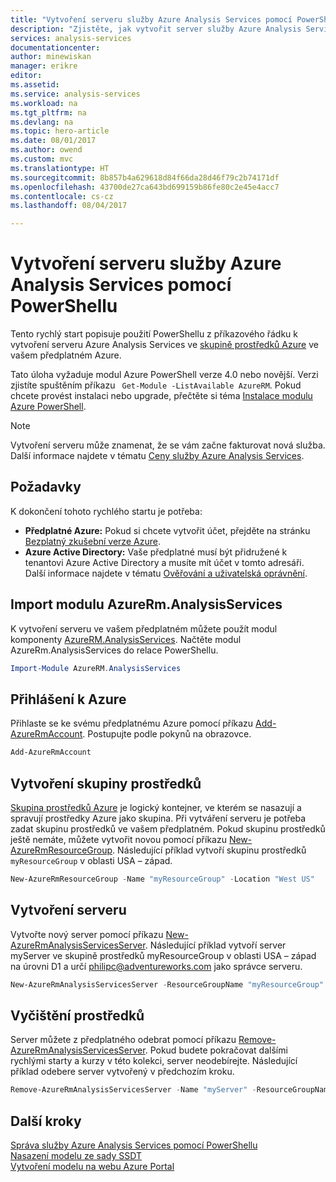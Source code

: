 ```yaml
---
title: "Vytvoření serveru služby Azure Analysis Services pomocí PowerShellu | Dokumentace Microsoftu"
description: "Zjistěte, jak vytvořit server služby Azure Analysis Services pomocí PowerShellu."
services: analysis-services
documentationcenter: 
author: minewiskan
manager: erikre
editor: 
ms.assetid: 
ms.service: analysis-services
ms.workload: na
ms.tgt_pltfrm: na
ms.devlang: na
ms.topic: hero-article
ms.date: 08/01/2017
ms.author: owend
ms.custom: mvc
ms.translationtype: HT
ms.sourcegitcommit: 8b857b4a629618d84f66da28d46f79c2b74171df
ms.openlocfilehash: 43700de27ca643bd699159b86fe80c2e45e4acc7
ms.contentlocale: cs-cz
ms.lasthandoff: 08/04/2017

---
```


# <a name="create-an-azure-analysis-services-server-by-using-powershell"></a>Vytvoření serveru služby Azure Analysis Services pomocí PowerShellu

Tento rychlý start popisuje použití PowerShellu z příkazového řádku k vytvoření serveru Azure Analysis Services ve [skupině prostředků Azure](../azure-resource-manager/resource-group-overview.md) ve vašem předplatném Azure.

Tato úloha vyžaduje modul Azure PowerShell verze 4.0 nebo novější. Verzi zjistíte spuštěním příkazu ` Get-Module -ListAvailable AzureRM`. Pokud chcete provést instalaci nebo upgrade, přečtěte si téma [Instalace modulu Azure PowerShell](/powershell/azure/install-azurerm-ps). 

> [!NOTE]
> Vytvoření serveru může znamenat, že se vám začne fakturovat nová služba. Další informace najdete v tématu [Ceny služby Azure Analysis Services](https://azure.microsoft.com/pricing/details/analysis-services/).

## <a name="prerequisites"></a>Požadavky
K dokončení tohoto rychlého startu je potřeba:

* **Předplatné Azure:** Pokud si chcete vytvořit účet, přejděte na stránku [Bezplatný zkušební verze Azure](https://azure.microsoft.com/offers/ms-azr-0044p/).
* **Azure Active Directory:** Vaše předplatné musí být přidružené k tenantovi Azure Active Directory a musíte mít účet v tomto adresáři. Další informace najdete v tématu [Ověřování a uživatelská oprávnění](analysis-services-manage-users.md).

## <a name="import-azurermanalysisservices-module"></a>Import modulu AzureRm.AnalysisServices
K vytvoření serveru ve vašem předplatném můžete použít modul komponenty [AzureRM.AnalysisServices](https://www.powershellgallery.com/packages/AzureRM.AnalysisServices). Načtěte modul AzureRm.AnalysisServices do relace PowerShellu.

```powershell
Import-Module AzureRM.AnalysisServices
```

## <a name="sign-in-to-azure"></a>Přihlášení k Azure

Přihlaste se ke svému předplatnému Azure pomocí příkazu [Add-AzureRmAccount](/powershell/module/azurerm.profile/add-azurermaccount). Postupujte podle pokynů na obrazovce.

```powershell
Add-AzureRmAccount
```

## <a name="create-a-resource-group"></a>Vytvoření skupiny prostředků
 
[Skupina prostředků Azure](../azure-resource-manager/resource-group-overview.md) je logický kontejner, ve kterém se nasazují a spravují prostředky Azure jako skupina. Při vytváření serveru je potřeba zadat skupinu prostředků ve vašem předplatném. Pokud skupinu prostředků ještě nemáte, můžete vytvořit novou pomocí příkazu [New-AzureRmResourceGroup](/powershell/module/azurerm.resources/new-azurermresourcegroup). Následující příklad vytvoří skupinu prostředků `myResourceGroup` v oblasti USA – západ.

```powershell
New-AzureRmResourceGroup -Name "myResourceGroup" -Location "West US"
```

## <a name="create-a-server"></a>Vytvoření serveru

Vytvořte nový server pomocí příkazu [New-AzureRmAnalysisServicesServer](/powershell/module/azurerm.analysisservices/new-azurermanalysisservicesserver). Následující příklad vytvoří server myServer ve skupině prostředků myResourceGroup v oblasti USA – západ na úrovni D1 a určí philipc@adventureworks.com jako správce serveru.

```powershell
New-AzureRmAnalysisServicesServer -ResourceGroupName "myResourceGroup" -Name "myServer" -Location West US -Sku D1 -Administrator "philipc@adventure-works.com"
```

## <a name="clean-up-resources"></a>Vyčištění prostředků

Server můžete z předplatného odebrat pomocí příkazu [Remove-AzureRmAnalysisServicesServer](/powershell/module/azurerm.analysisservices/new-azurermanalysisservicesserver). Pokud budete pokračovat dalšími rychlými starty a kurzy v této kolekci, server neodebírejte. Následující příklad odebere server vytvořený v předchozím kroku.


```powershell
Remove-AzureRmAnalysisServicesServer -Name "myServer" -ResourceGroupName "myResourceGroup"
```

## <a name="next-steps"></a>Další kroky
[Správa služby Azure Analysis Services pomocí PowerShellu](analysis-services-powershell.md)   
[Nasazení modelu ze sady SSDT](analysis-services-deploy.md)   
[Vytvoření modelu na webu Azure Portal](analysis-services-create-model-portal.md)
